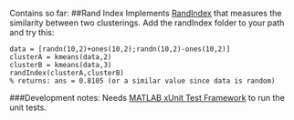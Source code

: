 Contains so far:
##Rand Index
Implements [RandIndex](http://en.wikipedia.org/wiki/Rand_index) that measures the similarity between two clusterings.
Add the randIndex folder to your path and try this:

    data = [randn(10,2)+ones(10,2);randn(10,2)-ones(10,2)]
    clusterA = kmeans(data,2)
    clusterB = kmeans(data,3)
    randIndex(clusterA,clusterB)
    % returns: ans = 0.8105 (or a similar value since data is random)


###Development notes:
Needs [MATLAB xUnit Test Framework](http://www.mathworks.com/matlabcentral/fileexchange/22846-matlab-xunit-test-framework) to run the unit tests.
